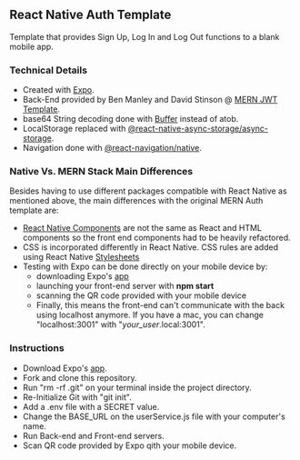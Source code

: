## React Native Auth Template

Template that provides Sign Up, Log In and Log Out functions to a blank mobile app.

### Technical Details

- Created with [Expo](https://expo.io/).
- Back-End provided by Ben Manley and David Stinson @ [MERN JWT Template](https://github.com/mongoose-airlines/jwt-auth-template).
- base64 String decoding done with [Buffer](https://www.npmjs.com/package/buffer) instead of atob.
- LocalStorage replaced with [@react-native-async-storage/async-storage](https://github.com/react-native-async-storage/async-storage).
- Navigation done with [@react-navigation/native](https://www.npmjs.com/package/@react-navigation/native).

### Native Vs. MERN Stack Main Differences

Besides having to use different packages compatible with React Native as mentioned above, the main differences with the original MERN Auth template are: 

- [React Native Components](https://reactnative.dev/docs/components-and-apis) are not the same as React and HTML components so the front end components had to be heavily refactored.
- CSS is incorporated differently in React Native. CSS rules are added using React Native [Stylesheets](https://reactnative.dev/docs/stylesheet)
- Testing with Expo can be done directly on your mobile device by:
  - downloading Expo's [app](https://apps.apple.com/app/apple-store/id982107779)
  - launching your front-end server with **npm start**
  - scanning the QR code provided with your mobile device
  - Finally, this means the front-end can't communicate with the back using localhost anymore. If you have a mac, you can change "localhost:3001" with "*your_user*.local:3001".

### Instructions

- Download Expo's [app](https://apps.apple.com/app/apple-store/id982107779).
- Fork and clone this repository.
- Run "rm -rf .git" on your terminal inside the project directory.
- Re-Initialize Git with "git init".
- Add a .env file with a SECRET value.
- Change the BASE_URL on the userService.js file with your computer's name.
- Run Back-end and Front-end servers.
- Scan QR code provided by Expo qith your mobile device.